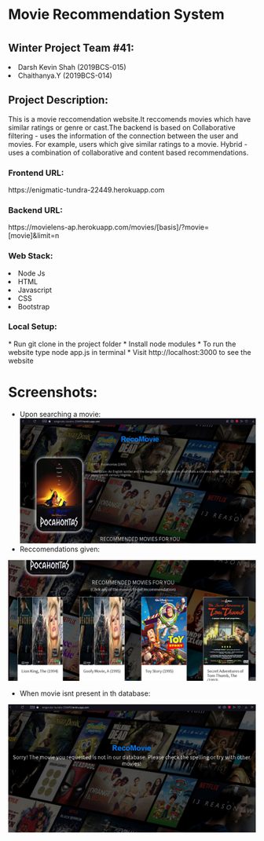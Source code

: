 <h1> Movie Recommendation System <h1>
  
<h2> Winter Project Team #41: </h2>

  <li> Darsh Kevin Shah (2019BCS-015) </li>
  <li> Chaithanya.Y (2019BCS-014) </li>
  
  <h2> Project Description: </h2>
  This is a movie reccomendation website.It reccomends movies which have similar ratings or genre or cast.The backend is based on
  Collaborative filtering - uses the information of the connection between the user and movies.
  For example, users which give similar ratings to a movie. Hybrid - uses a combination of collaborative and content based recommendations.
  
  <h3> Frontend URL: </h3>
 https://enigmatic-tundra-22449.herokuapp.com
  
  <h3> Backend URL: </h3>
 https://movielens-ap.herokuapp.com/movies/[basis]/?movie=[movie]&limit=n
 
 <h3> Web Stack: </h3>
   <li> Node Js </li>
   <li> HTML </li>
   <li> Javascript </li>
   <li> CSS </li>
   <li> Bootstrap </li>
 
   <h3> Local Setup: </h3>
* Run git clone in the project folder
* Install node modules
* To run the website type node app.js in terminal
* Visit http://localhost:3000 to see the website
 
# Screenshots:
* Upon searching a movie:
  <img src="https://github.com/darsh12shah/reco-movie/blob/main/movie%20info.png">
 * Reccomendations given:
<img src="https://github.com/darsh12shah/reco-movie/blob/main/reccomendation.png">

* When movie isnt present in th database:
<img src="https://github.com/darsh12shah/reco-movie/blob/main/failure.png.png">

 
 
 
